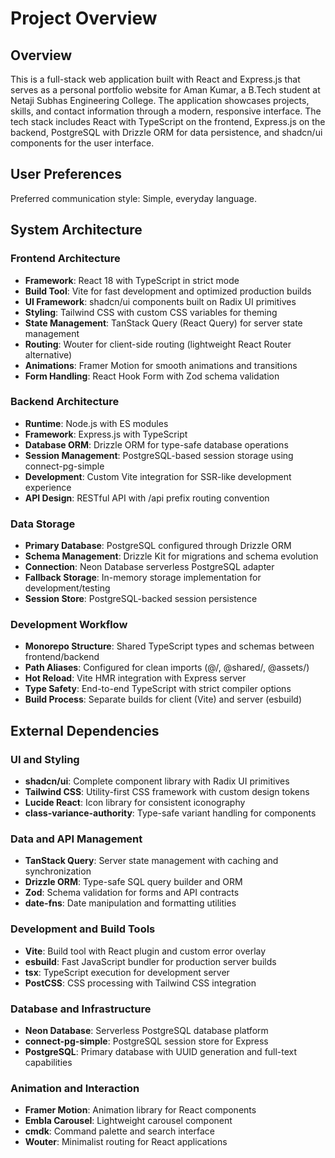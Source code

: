 # Project Overview

## Overview

This is a full-stack web application built with React and Express.js that serves as a personal portfolio website for Aman Kumar, a B.Tech student at Netaji Subhas Engineering College. The application showcases projects, skills, and contact information through a modern, responsive interface. The tech stack includes React with TypeScript on the frontend, Express.js on the backend, PostgreSQL with Drizzle ORM for data persistence, and shadcn/ui components for the user interface.

## User Preferences

Preferred communication style: Simple, everyday language.

## System Architecture

### Frontend Architecture
- **Framework**: React 18 with TypeScript in strict mode
- **Build Tool**: Vite for fast development and optimized production builds
- **UI Framework**: shadcn/ui components built on Radix UI primitives
- **Styling**: Tailwind CSS with custom CSS variables for theming
- **State Management**: TanStack Query (React Query) for server state management
- **Routing**: Wouter for client-side routing (lightweight React Router alternative)
- **Animations**: Framer Motion for smooth animations and transitions
- **Form Handling**: React Hook Form with Zod schema validation

### Backend Architecture
- **Runtime**: Node.js with ES modules
- **Framework**: Express.js with TypeScript
- **Database ORM**: Drizzle ORM for type-safe database operations
- **Session Management**: PostgreSQL-based session storage using connect-pg-simple
- **Development**: Custom Vite integration for SSR-like development experience
- **API Design**: RESTful API with /api prefix routing convention

### Data Storage
- **Primary Database**: PostgreSQL configured through Drizzle ORM
- **Schema Management**: Drizzle Kit for migrations and schema evolution
- **Connection**: Neon Database serverless PostgreSQL adapter
- **Fallback Storage**: In-memory storage implementation for development/testing
- **Session Store**: PostgreSQL-backed session persistence

### Development Workflow
- **Monorepo Structure**: Shared TypeScript types and schemas between frontend/backend
- **Path Aliases**: Configured for clean imports (@/, @shared/, @assets/)
- **Hot Reload**: Vite HMR integration with Express server
- **Type Safety**: End-to-end TypeScript with strict compiler options
- **Build Process**: Separate builds for client (Vite) and server (esbuild)

## External Dependencies

### UI and Styling
- **shadcn/ui**: Complete component library with Radix UI primitives
- **Tailwind CSS**: Utility-first CSS framework with custom design tokens
- **Lucide React**: Icon library for consistent iconography
- **class-variance-authority**: Type-safe variant handling for components

### Data and API Management
- **TanStack Query**: Server state management with caching and synchronization
- **Drizzle ORM**: Type-safe SQL query builder and ORM
- **Zod**: Schema validation for forms and API contracts
- **date-fns**: Date manipulation and formatting utilities

### Development and Build Tools
- **Vite**: Build tool with React plugin and custom error overlay
- **esbuild**: Fast JavaScript bundler for production server builds
- **tsx**: TypeScript execution for development server
- **PostCSS**: CSS processing with Tailwind CSS integration

### Database and Infrastructure
- **Neon Database**: Serverless PostgreSQL database platform
- **connect-pg-simple**: PostgreSQL session store for Express
- **PostgreSQL**: Primary database with UUID generation and full-text capabilities

### Animation and Interaction
- **Framer Motion**: Animation library for React components
- **Embla Carousel**: Lightweight carousel component
- **cmdk**: Command palette and search interface
- **Wouter**: Minimalist routing for React applications